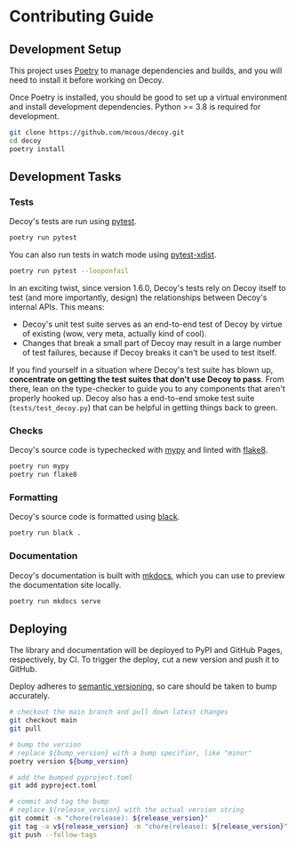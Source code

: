 # Contributing Guide

## Development Setup

This project uses [Poetry][] to manage dependencies and builds, and you will need to install it before working on Decoy.

Once Poetry is installed, you should be good to set up a virtual environment and install development dependencies. Python >= 3.8 is required for development.

```bash
git clone https://github.com/mcous/decoy.git
cd decoy
poetry install
```

## Development Tasks

### Tests

Decoy's tests are run using [pytest][].

```bash
poetry run pytest
```

You can also run tests in watch mode using [pytest-xdist][].

```bash
poetry run pytest --looponfail
```

In an exciting twist, since version 1.6.0, Decoy's tests rely on Decoy itself to test (and more importantly, design) the relationships between Decoy's internal APIs. This means:

-   Decoy's unit test suite serves as an end-to-end test of Decoy by virtue of existing (wow, very meta, actually kind of cool).
-   Changes that break a small part of Decoy may result in a large number of test failures, because if Decoy breaks it can't be used to test itself.

If you find yourself in a situation where Decoy's test suite has blown up, **concentrate on getting the test suites that don't use Decoy to pass**. From there, lean on the type-checker to guide you to any components that aren't properly hooked up. Decoy also has a end-to-end smoke test suite (`tests/test_decoy.py`) that can be helpful in getting things back to green.

### Checks

Decoy's source code is typechecked with [mypy][] and linted with [flake8][].

```bash
poetry run mypy
poetry run flake8
```

### Formatting

Decoy's source code is formatted using [black][].

```bash
poetry run black .
```

### Documentation

Decoy's documentation is built with [mkdocs][], which you can use to preview the documentation site locally.

```bash
poetry run mkdocs serve
```

## Deploying

The library and documentation will be deployed to PyPI and GitHub Pages, respectively, by CI. To trigger the deploy, cut a new version and push it to GitHub.

Deploy adheres to [semantic versioning][], so care should be taken to bump accurately.

```bash
# checkout the main branch and pull down latest changes
git checkout main
git pull

# bump the version
# replace ${bump_version} with a bump specifier, like "minor"
poetry version ${bump_version}

# add the bumped pyproject.toml
git add pyproject.toml

# commit and tag the bump
# replace ${release_version} with the actual version string
git commit -m "chore(release): ${release_version}"
git tag -a v${release_version} -m "chore(release): ${release_version}"
git push --follow-tags
```

[poetry]: https://python-poetry.org/
[pytest]: https://docs.pytest.org/
[pytest-xdist]: https://github.com/pytest-dev/pytest-xdist
[mypy]: https://mypy.readthedocs.io
[flake8]: https://flake8.pycqa.org
[black]: https://black.readthedocs.io
[mkdocs]: https://www.mkdocs.org/
[semantic versioning]: https://semver.org/
